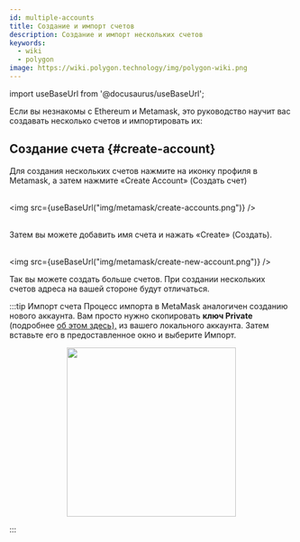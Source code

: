 ```yaml
---
id: multiple-accounts
title: Создание и импорт счетов
description: Создание и импорт нескольких счетов
keywords:
  - wiki
  - polygon
image: https://wiki.polygon.technology/img/polygon-wiki.png
---
```

import useBaseUrl from '@docusaurus/useBaseUrl';

Если вы незнакомы с Ethereum и Metamask, это руководство научит вас создавать несколько счетов и импортировать их:

## Создание счета {#create-account}

Для создания нескольких счетов нажмите на иконку профиля в Metamask, а затем нажмите «Create Account» (Создать счет)<br/><br/>

<img src={useBaseUrl("img/metamask/create-accounts.png")} /><br/><br/>

Затем вы можете добавить имя счета и нажать «Create» (Создать).<br/><br/>

<img src={useBaseUrl("img/metamask/create-new-account.png")} />

Так вы можете создать больше счетов. При создании нескольких счетов адреса на вашей стороне будут отличаться.

:::tip Импорт счета
Процесс импорта в MetaMask аналогичен созданию нового аккаунта. Вам просто нужно скопировать **ключ Private** (подробнее [<ins>об этом здесь),</ins>](https://metamask.zendesk.com/hc/en-us/articles/360015289632-How-to-export-an-account-s-private-key#:~:text=On%20the%20account%20page%2C%20click,click%20%E2%80%9CConfirm%E2%80%9D%20to%20proceed.) из вашего локального аккаунта. Затем вставьте его в предоставленное окно и выберите Импорт.

<div align="center">
<img width="300" src={useBaseUrl("img/metamask/develop/import-account.png")} />
</div>

:::
